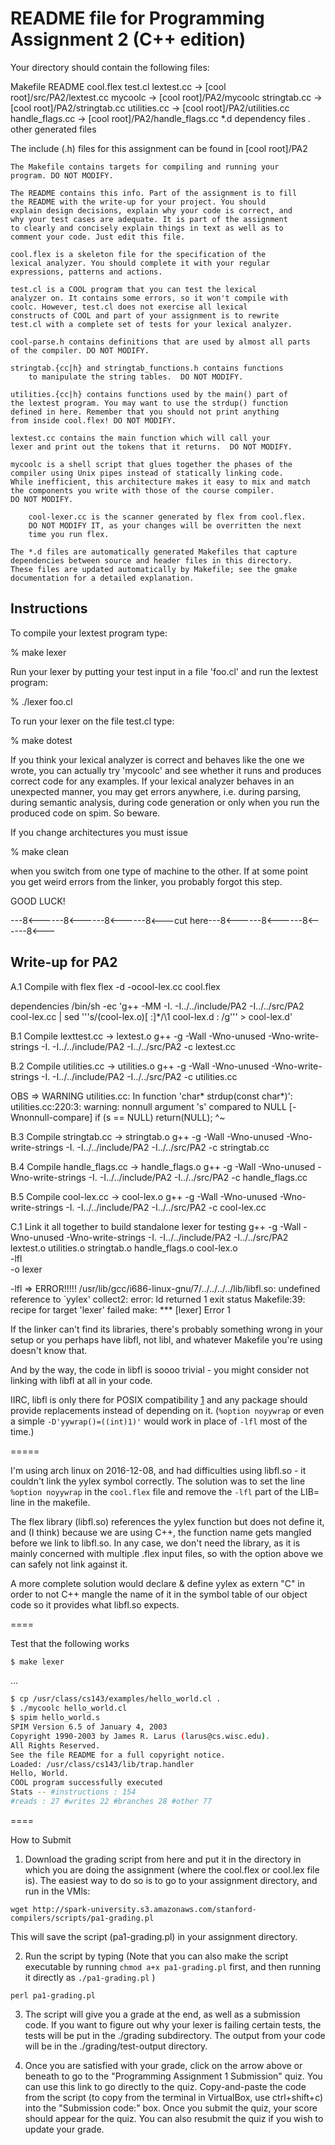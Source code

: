 README file for Programming Assignment 2 (C++ edition)
=====================================================

Your directory should contain the following files:

 Makefile
 README
 cool.flex
 test.cl
 lextest.cc      -> [cool root]/src/PA2/lextest.cc
 mycoolc         -> [cool root]/PA2/mycoolc
 stringtab.cc    -> [cool root]/PA2/stringtab.cc
 utilities.cc    -> [cool root]/PA2/utilities.cc
 handle_flags.cc -> [cool root]/PA2/handle_flags.cc
 *.d             dependency files
 *.*             other generated files

The include (.h) files for this assignment can be found in
[cool root]/PA2

	The Makefile contains targets for compiling and running your
	program. DO NOT MODIFY.

	The README contains this info. Part of the assignment is to fill
	the README with the write-up for your project. You should
	explain design decisions, explain why your code is correct, and
	why your test cases are adequate. It is part of the assignment
	to clearly and concisely explain things in text as well as to
	comment your code. Just edit this file.

	cool.flex is a skeleton file for the specification of the
	lexical analyzer. You should complete it with your regular
	expressions, patterns and actions.

	test.cl is a COOL program that you can test the lexical
	analyzer on. It contains some errors, so it won't compile with
	coolc. However, test.cl does not exercise all lexical
	constructs of COOL and part of your assignment is to rewrite
	test.cl with a complete set of tests for your lexical analyzer.

	cool-parse.h contains definitions that are used by almost all parts
	of the compiler. DO NOT MODIFY.

	stringtab.{cc|h} and stringtab_functions.h contains functions
        to manipulate the string tables.  DO NOT MODIFY.

	utilities.{cc|h} contains functions used by the main() part of
	the lextest program. You may want to use the strdup() function
	defined in here. Remember that you should not print anything
	from inside cool.flex! DO NOT MODIFY.

	lextest.cc contains the main function which will call your
	lexer and print out the tokens that it returns.  DO NOT MODIFY.

	mycoolc is a shell script that glues together the phases of the
	compiler using Unix pipes instead of statically linking code.
	While inefficient, this architecture makes it easy to mix and match
	the components you write with those of the course compiler.
	DO NOT MODIFY.

        cool-lexer.cc is the scanner generated by flex from cool.flex.
        DO NOT MODIFY IT, as your changes will be overritten the next
        time you run flex.

 	The *.d files are automatically generated Makefiles that capture
 	dependencies between source and header files in this directory.
 	These files are updated automatically by Makefile; see the gmake
 	documentation for a detailed explanation.

Instructions
------------

To compile your lextest program type:

% make lexer

Run your lexer by putting your test input in a file 'foo.cl' and
run the lextest program:

% ./lexer foo.cl

To run your lexer on the file test.cl type:

% make dotest

If you think your lexical analyzer is correct and behaves like
the one we wrote, you can actually try 'mycoolc' and see whether
it runs and produces correct code for any examples.
If your lexical analyzer behaves in an
unexpected manner, you may get errors anywhere, i.e. during
parsing, during semantic analysis, during code generation or
only when you run the produced code on spim. So beware.

If you change architectures you must issue

% make clean

when you switch from one type of machine to the other.
If at some point you get weird errors from the linker,
you probably forgot this step.

GOOD LUCK!

---8<------8<------8<------8<---cut here---8<------8<------8<------8<---

Write-up for PA2
----------------

A.1 Compile with flex
    flex -d -ocool-lex.cc cool.flex

 dependencies
    /bin/sh -ec 'g++ -MM -I. -I../../include/PA2 -I../../src/PA2 cool-lex.cc | sed '\''s/\(cool-lex\.o\)[ :]*/\1 cool-lex.d : /g'\'' > cool-lex.d'

B.1 Compile lexttest.cc -> lextest.o
    g++ -g -Wall -Wno-unused -Wno-write-strings -I. -I../../include/PA2 -I../../src/PA2 -c lextest.cc

B.2 Compile utilities.cc -> utilities.o
    g++ -g -Wall -Wno-unused -Wno-write-strings -I. -I../../include/PA2 -I../../src/PA2 -c utilities.cc

OBS => WARNING
utilities.cc: In function 'char* strdup(const char*)':
utilities.cc:220:3: warning: nonnull argument 's' compared to NULL [-Wnonnull-compare]
   if (s == NULL) return(NULL);
   ^~

B.3 Compile stringtab.cc -> stringtab.o
    g++ -g -Wall -Wno-unused -Wno-write-strings -I. -I../../include/PA2 -I../../src/PA2 -c stringtab.cc

B.4 Compile handle_flags.cc -> handle_flags.o
    g++ -g -Wall -Wno-unused -Wno-write-strings -I. -I../../include/PA2 -I../../src/PA2 -c handle_flags.cc

B.5 Compile cool-lex.cc -> cool-lex.o
    g++ -g -Wall -Wno-unused -Wno-write-strings -I. -I../../include/PA2 -I../../src/PA2 -c cool-lex.cc

C.1 Link it all together to build standalone lexer for testing
    g++ -g -Wall -Wno-unused -Wno-write-strings -I. -I../../include/PA2 -I../../src/PA2 \
        lextest.o utilities.o stringtab.o handle_flags.o cool-lex.o \
        -lfl \
        -o lexer

-lfl => ERROR!!!!!
/usr/lib/gcc/i686-linux-gnu/7/../../../../lib/libfl.so: undefined reference to `yylex'
collect2: error: ld returned 1 exit status
Makefile:39: recipe for target 'lexer' failed
make: *** [lexer] Error 1

If the linker can't find its libraries, there's probably something wrong in your setup or
you perhaps have libfl, not libl, and whatever Makefile you're using doesn't know that.

And by the way, the code in libfl is soooo trivial - you might consider not linking with libfl at all in your code.

IIRC, libfl is only there for POSIX compatibility [1](http://pubs.opengroup.org/onlinepubs/9699919799/utilities/lex.html)
and any package should provide replacements instead of depending on it. (`%option noyywrap` or even a simple `-D'yywrap()=((int)1)'`
would work in place of `-lfl` most of the time.)

=====

I'm using arch linux on 2016-12-08, and had difficulties using libfl.so - it couldn't link the yylex symbol correctly.
The solution was to set the line `%option noyywrap` in the `cool.flex` file and remove the `-lfl` part of the LIB= line
in the makefile.

The flex library (libfl.so) references the yylex function but does not define it, and (I think) because we are using C++,
the function name gets mangled before we link to libfl.so. In any case, we don't need the library, as it is mainly concerned
with multiple .flex input files, so with the option above we can safely not link against it.

A more complete solution would declare & define yylex as extern "C" in order to not C++ mangle the name of it in the symbol
table of our object code so it provides what libfl.so expects.

====

Test that the following works

```bash
$ make lexer
```
...

```bash
$ cp /usr/class/cs143/examples/hello_world.cl .
$ ./mycoolc hello_world.cl
$ spim hello_world.s
SPIM Version 6.5 of January 4, 2003
Copyright 1990-2003 by James R. Larus (larus@cs.wisc.edu).
All Rights Reserved.
See the file README for a full copyright notice.
Loaded: /usr/class/cs143/lib/trap.handler
Hello, World.
COOL program successfully executed
Stats -- #instructions : 154
#reads : 27 #writes 22 #branches 28 #other 77
```

====

How to Submit

1. Download the grading script from here and put it in the directory in which you are doing the assignment (where the cool.flex or cool.lex file is). The easiest way to do so is to go to your assignment directory, and run in the VMls:

```
wget http://spark-university.s3.amazonaws.com/stanford-compilers/scripts/pa1-grading.pl
```

This will save the script (pa1-grading.pl) in your assignment directory.

2. Run the script by typing (Note that you can also make the script executable by running `chmod a+x pa1-grading.pl` first, and then running it directly as `./pa1-grading.pl`
)

```
perl pa1-grading.pl
```

3. The script will give you a grade at the end, as well as a submission code. If you want to figure out why your lexer is failing certain tests, the tests will be put in the ./grading subdirectory. The output from your code will be in the ./grading/test-output directory.

4. Once you are satisfied with your grade, click on the arrow above or beneath to go to the "Programming Assignment 1 Submission" quiz. You can use this link to go directly to the quiz. Copy-and-paste the code from the script (to copy from the terminal in VirtualBox, use ctrl+shift+c) into the "Submission code:" box. Once you submit the quiz, your score should appear for the quiz. You can also resubmit the quiz if you wish to update your grade.


